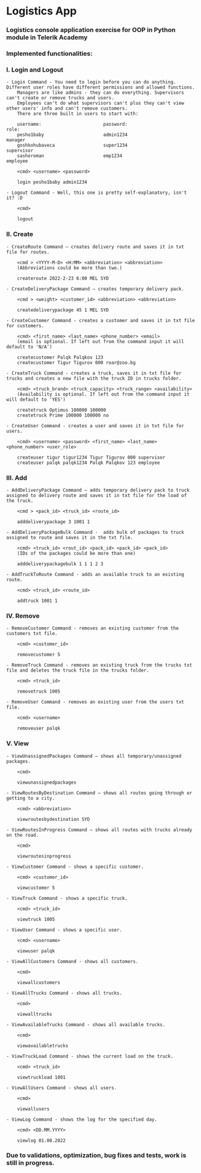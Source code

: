 # Logistics App


### Logistics console application exercise for OOP in Python module in Telerik Academy

### Implemented functionalities:
### I. Login and Logout
    - Login Command - You need to login before you can do anything. Different user roles have different permissions and allowed functions. 
        Managers are like admins - they can do everything. Supervisors can't create or remove trucks and users. 
        Employees can't do what supervisors can't plus they can't view other users' info and can't remove customers.
        There are three built in users to start with:

        username:                       password:                       role:
        pesho1baby                      admin1234                       manager
        goshkohubaveca                  super1234                       supervisor
        sashoroman                      emp1234                         employee

        <cmd> <username> <password>

        login pesho1baby admin1234

    - Logout Command - Well, this one is pretty self-explanatory, isn't it? :D

        <cmd>

        logout

### II. Create
    - CreateRoute Command – creates delivery route and saves it in txt file for routes.

        <cmd > <YYYY-M-D> <H:MM> <abbreviation> <abbreviation>
        (Abbreviations could be more than two.)

        createroute 2022-2-23 6:00 MEL SYD
        
    - CreateDeliveryPackage Command – creates temporary delivery pack.

        <cmd > <weight> <customer_id> <abbreviation> <abbreviation>

        createdeliverypackage 45 1 MEL SYD

    - CreateCustomer Command - creates a customer and saves it in txt file for customers.

        <cmd> <first_name> <last_name> <phone_number> <email>
        (email is optional. If left out from the command input it will default to 'N/A')

        createcustomer Palqk Palqkov 123
        createcustomer Tigur Tigurov 000 roar@zoo.bg

    - CreateTruck Command - creates a truck, saves it in txt file for trucks and creates a new file with the truck ID in trucks folder.

        <cmd> <truck_brand> <truck_capacity> <truck_range> <availability>
        (Availability is optional. If left out from the command input it will default to 'YES')

        createtruck Optimus 100000 100000
        createtruck Prime 100000 100000 no

    - CreateUser Command - creates a user and saves it in txt file for users.

        <cmd> <username> <password> <first_name> <last_name> <phone_number> <user_role>

        createuser tigur tigur1234 Tigur Tigurov 000 supervisor
        createuser palqk palqk1234 Palqk Palqkov 123 employee

### III. Add
    - AddDeliveryPackage Command – adds temporary delivery pack to truck assigned to delivery route and saves it in txt file for the load of the truck.

        <cmd > <pack_id> <truck_id> <route_id>

        adddeliverypackage 3 1001 1

    - AddDeliveryPackageBulk Command -  adds bulk of packages to truck assigned to route and saves it in the txt file.

        <cmd> <truck_id> <rout_id> <pack_id> <pack_id> <pack_id>
        (IDs of the packages could be more than one)

        adddeliverypackagebulk 1 1 1 2 3 

    - AddTruckToRoute Command - adds an available truck to an existing route.

        <cmd> <truck_id> <route_id>

        addtruck 1001 1

### IV. Remove
    - RemoveCustomer Command - removes an existing customer from the customers txt file.

        <cmd> <customer_id>

        removecustomer 5

    - RemoveTruck Command - removes an existing truck from the trucks txt file and deletes the truck file in the trucks folder.

        <cmd> <truck_id>

        removetruck 1005

    - RemoveUser Command - removes an existing user from the users txt file.

        <cmd> <username>

        removeuser palqk

### V. View
    - ViewUnassignedPackages Command – shows all temporary/unassigned packages.

        <cmd>

        viewunassignedpackages

    - ViewRoutesByDestination Command – shows all routes going through or getting to a city.

        <cmd> <abbreviation>

        viewroutesbydestination SYD

    - ViewRoutesInProgress Command – shows all routes with trucks already on the road.

        <cmd>

        viewroutesinprogress

    - ViewCustomer Command - shows a specific customer.

        <cmd> <customer_id>

        viewcustomer 5

    - ViewTruck Command - shows a specific truck.

        <cmd> <truck_id>

        viewtruck 1005

    - ViewUser Command - shows a specific user.

        <cmd> <username>

        viewuser palqk

    - ViewAllCustomers Command - shows all customers.

        <cmd>

        viewallcustomers

    - ViewAllTrucks Command - shows all trucks.

        <cmd>

        viewalltrucks

    - ViewAvailableTrucks Command - shows all available trucks.

        <cmd>

        viewavailabletrucks

    - ViewTruckLoad Command - shows the current load on the truck.

        <cmd> <truck_id>

        viewtruckload 1001

    - ViewAllUsers Command - shows all users.

        <cmd>

        viewallusers

    - ViewLog Command - shows the log for the specified day.

        <cmd> <DD.MM.YYYY>

        viewlog 01.08.2022





### Due to validations, optimization, bug fixes and tests, work is still in progress.

